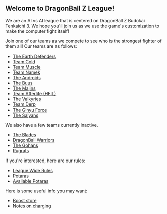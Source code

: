 
## Welcome to DragonBall Z League!

We are an AI vs AI league that is centered on DragonBall Z Budokai Tenkaichi 3. We hope you'll join us as we use the game's customization to make the computer fight itself! 

Join one of our teams as we compete to see who is the strongest fighter of them all! Our teams are as follows:

- [The Earth Defenders](./teams/earthDefenders.md)
- [Team Cold](./teams/cold.md)
- [Team Muscle](./teams/muscle.md)
- [Team Namek](./teams/namek.md)
- [The Androids](./teams/androids.md)
- [The Buus](./teams/buus.md)
- [The Majins](./teams/majins.md)
- [Team Afterlife (HFIL)](./teams/hfil.md)
- [The Valkyries](./teams/valkyries.md)
- [Team Derp](./teams/derp.md)
- [The Ginyu Force](./teams/ginyu.md)
- [The Saiyans](./teams/saiyans.md)

We also have a few teams currently inactive. 

- [The Blades](./teams/blades.md)
- [DragonBall Warriors](./teams/dbWarriors.md)
- [The Gohans](./teams/gohans.md)
- [Rugrats](./teams/rugrats.md)

If you're interested, here are our rules:

- [League Wide Rules](./rules/leagueWide.md)
- [Potaras](./rules/potaras.md)
- [Available Potaras](./rules/legalPotaras.md)

Here is some useful info you may want:

- [Boost store](./usefulInfo/boost.md)
- [Notes on charging](./usefulInfo/charging.md)